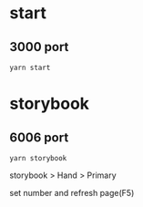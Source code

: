 # start

## 3000 port

```
yarn start
```

# storybook

## 6006 port

```
yarn storybook
```

storybook > Hand > Primary

set number and refresh page(F5)
